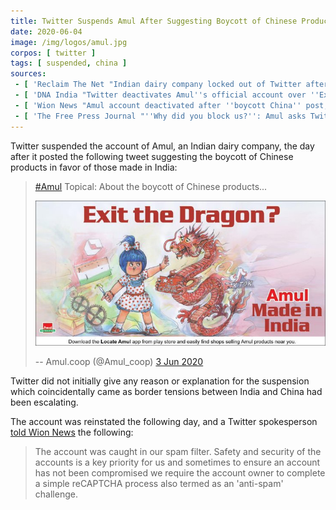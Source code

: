 ```yaml
---
title: Twitter Suspends Amul After Suggesting Boycott of Chinese Products (Reinstates)
date: 2020-06-04
image: /img/logos/amul.jpg
corpos: [ twitter ]
tags: [ suspended, china ]
sources:
 - [ 'Reclaim The Net "Indian dairy company locked out of Twitter after posting image about avoiding Chinese products" by Cindy Harper (6 Jun 2020)', 'archive.vn/sCpoV' ]
 - [ 'DNA India "Twitter deactivates Amul''s official account over ''Exit the dragon'' post, restores later" (6 Jun 2020)', 'archive.vn/nZ4kV' ]
 - [ 'Wion News "Amul account deactivated after ''boycott China'' post; Twitter says due to security concerns" (6 Jun 2020)', 'archive.vn/zpOwm' ]
 - [ 'The Free Press Journal "''Why did you block us?'': Amul asks Twitter over account ban; Netizens join the row" (6 Jun 2020)', 'archive.vn/OW1me' ]
---
```


Twitter suspended the account of Amul, an Indian dairy company, the day after
it posted the following tweet suggesting the boycott of Chinese products in
favor of those made in India:
> [#Amul](https://twitter.com/hashtag/Amul) Topical: About the boycott of Chinese products...
>
> <a href="pic.jpg"><img src="pic.jpg" width="500"></a>
>
> -- Amul.coop (@Amul_coop) [3 Jun 2020](https://archive.vn/q9OP6)

Twitter did not initially give any reason or explanation for the suspension
which coincidentally came as border tensions between India and China had been
escalating.

The account was reinstated the following day, and a Twitter spokesperson [told
Wion News](https://archive.vn/zpOwm#selection-691.35-691.307) the following:
> The account was caught in our spam filter. Safety and security of the
> accounts is a key priority for us and sometimes to ensure an account has not
> been compromised we require the account owner to complete a simple reCAPTCHA
> process also termed as an 'anti-spam' challenge.
